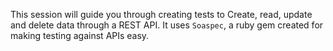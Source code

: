 This session will guide you through creating tests to Create, read, update
and delete data through a REST API. 
It uses `Soaspec`, a ruby gem created for making testing against APIs easy.